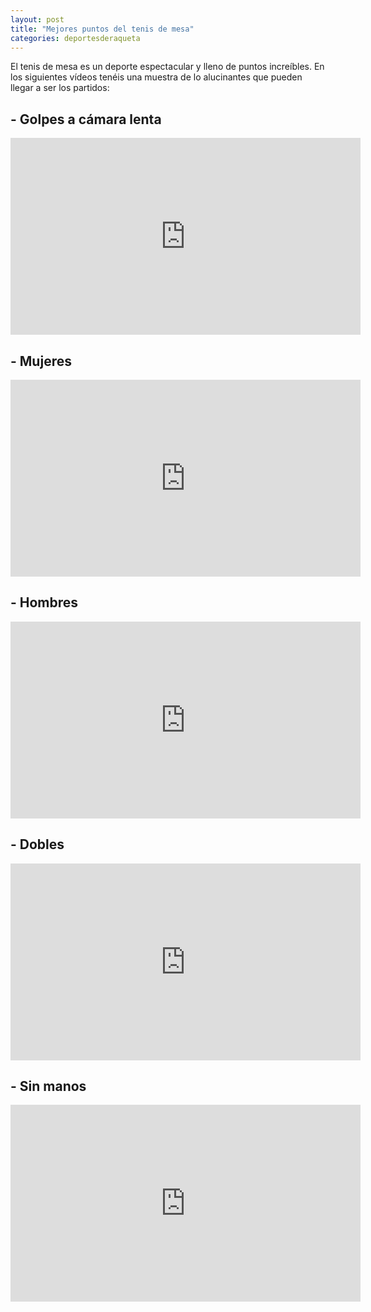```yaml
---
layout: post
title: "Mejores puntos del tenis de mesa"
categories: deportesderaqueta
---
```


El tenis de mesa es un deporte espectacular y lleno de puntos increíbles. En los siguientes vídeos tenéis una muestra de lo alucinantes que pueden llegar a ser los partidos:

## - Golpes a cámara lenta

<iframe width="560" height="315" src="https://www.youtube.com/embed/6cHog8dYvsE" frameborder="0" allow="accelerometer; autoplay; encrypted-media; gyroscope; picture-in-picture" allowfullscreen></iframe>

## - Mujeres

<iframe width="560" height="315" src="https://www.youtube.com/embed/NHHu71zG6w8" frameborder="0" allow="accelerometer; autoplay; encrypted-media; gyroscope; picture-in-picture" allowfullscreen></iframe>

## - Hombres

<iframe width="560" height="315" src="https://www.youtube.com/embed/WAfF7PbkZB8" frameborder="0" allow="accelerometer; autoplay; encrypted-media; gyroscope; picture-in-picture" allowfullscreen></iframe>

## - Dobles

<iframe width="560" height="315" src="https://www.youtube.com/embed/5XJR5F_cmVA" frameborder="0" allow="accelerometer; autoplay; encrypted-media; gyroscope; picture-in-picture" allowfullscreen></iframe>

## - Sin manos

<iframe width="560" height="315" src="https://www.youtube.com/embed/fmpXuyW0hgo" frameborder="0" allow="accelerometer; autoplay; encrypted-media; gyroscope; picture-in-picture" allowfullscreen></iframe>
